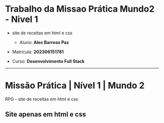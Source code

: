 # Trabalho da Missao Prática Mundo2 - Nivel 1
- site de receitas em html e css

  - Aluno: **Alex Barroso Paz**
- Matrícula: **202306151781**
- Curso: **Desenvolvimento Full Stack**

---

# Missão Prática | Nível 1 | Mundo 2

RPG - site de receitas em html e css

## Site apenas em html e css

